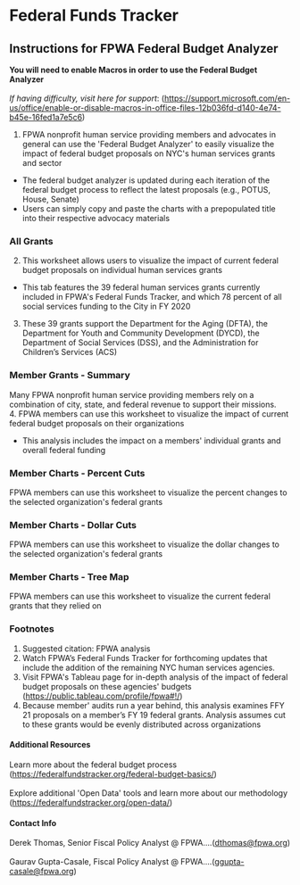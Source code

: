 # Federal Funds Tracker
## Instructions for FPWA Federal Budget Analyzer	

**You will need to enable Macros in order to use the Federal Budget Analyzer**</br>										
 *If having difficulty, visit here for support*: (https://support.microsoft.com/en-us/office/enable-or-disable-macros-in-office-files-12b036fd-d140-4e74-b45e-16fed1a7e5c6)										
1. FPWA nonprofit human service providing members and advocates in general can use the 'Federal Budget Analyzer' to easily visualize the impact of federal budget proposals on NYC's human services grants and sector											
* The federal budget analyzer is updated during each iteration of the federal budget process to reflect the latest proposals (e.g., POTUS, House, Senate)		
* Users can simply copy and paste the charts with a prepopulated title into their respective advocacy materials											
											
### All Grants 											
2. This worksheet allows users to visualize the impact of current federal budget proposals on individual human services grants						
* This tab features the 39 federal human services grants currently included in FPWA's Federal Funds Tracker, and which 78 percent of all social services funding to the City in FY 2020											
3. These 39 grants support the Department for the Aging (DFTA), the Department for Youth and Community Development (DYCD), the Department of Social Services (DSS), and  the Administration for Children’s Services (ACS)											
											
### Member Grants - Summary											
Many FPWA nonprofit human service providing members rely on a combination of city, state, and federal revenue to support their missions.</br> 					4. FPWA members can use this worksheet to visualize the impact of current federal budget proposals on their organizations						
* This analysis includes the impact on a members' individual grants and overall federal funding											
											
### Member Charts - Percent Cuts											
FPWA members can use this worksheet to visualize the percent changes to the selected organization's federal grants																						
### Member Charts - Dollar Cuts											
FPWA members can use this worksheet to visualize the dollar changes to the selected organization's federal grants											
											
### Member Charts - Tree Map											
FPWA members can use this worksheet to visualize the current federal grants that they relied on											
											
											
### Footnotes											
1. Suggested citation: FPWA analysis</br>									
2. Watch FPWA’s Federal Funds Tracker for forthcoming updates that include the addition of the remaining NYC human services agencies.</br>									
3. Visit FPWA's Tableau page for in-depth analysis of the impact of federal budget proposals on these agencies' budgets (https://public.tableau.com/profile/fpwa#!/)</br>								
4. Because member' audits run a year behind, this analysis examines FFY 21 proposals on a member’s FY 19 federal grants. Analysis assumes cut to these grants would be evenly distributed across organizations											
											
#### Additional Resources											
Learn more about the federal budget process  (https://federalfundstracker.org/federal-budget-basics/)</br>								
Explore additional 'Open Data' tools and learn more about our methodology (https://federalfundstracker.org/open-data/)									
											
#### Contact Info											
Derek Thomas, Senior Fiscal Policy Analyst @ FPWA....(dthomas@fpwa.org)</br>								
Gaurav Gupta-Casale, Fiscal Policy Analyst @ FPWA....(ggupta-casale@fpwa.org)									
